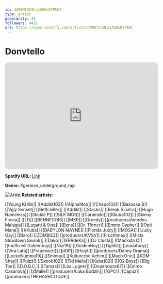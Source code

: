 ```yaml
---
id: 3dX0Nt3h9LJyAQ6LDYPkWl
type: artist
popularity: 42
followers: 4426
url: https://open.spotify.com/artist/3dX0Nt3h9LJyAQ6LDYPkWl
---
```

# Donvtello

<iframe style="border-radius:12px" src="https://open.spotify.com/embed/artist/3dX0Nt3h9LJyAQ6LDYPkWl" width="100%" height="352" frameBorder="0" allowfullscreen="" allow="autoplay; clipboard-write; encrypted-media; fullscreen; picture-in-picture" loading="lazy"></iframe>

**Spotify URL:** [Link](https://open.spotify.com/artist/3dX0Nt3h9LJyAQ6LDYPkWl)

**Genre:**  #german_underground_rap

![Artist](https://i.scdn.co/image/ab6761610000e5eb77376c0ecb420066a020d367)
**Related artists:**

[[Young Krillin]]
[[Addikt102]]
[[AlphaMob]]
[[Chapo102]]
[[Bazooka B]]
[[Vgly Svnset]]
[[Bettchiller]]
[[Addikt]]
[[Stacks]]
[[Brenk Sinatra]]
[[Hugo Nameless]]
[[Stickie P]]
[[SILK MOB]]
[[Caramelo]]
[[Kkuba102]]
[[Skinny Finsta]]
[[LD]]
[[BENNEDOIS]]
[[MXP]]
[[Greedy]]
[[producers/Amedeo Malagia]]
[[Lugatti & 9ine]]
[[Bens]]
[[Dr. Törner]]
[[Emmo Cypher]]
[[Opti Mane]]
[[KKuba]]
[[BABYLON MAYNE]]
[[Florida Juicy]]
[[MOSA]]
[[Juicy Gay]]
[[Baro]]
[[ZOMBIEZ]]
[[producers/KVSV]]
[[Fruchtmax]]
[[Mista Slowdown Swank]]
[[Dako]]
[[ERRdeKa]]
[[DJ Clusta]]
[[Macksta C]]
[[Inoffiziell.Goldenboy]]
[[Nizi19]]
[[GoldenBoy]]
[[Tightill]]
[[doubtboy]]
[[Vira Lata]]
[[Frauenarzt]]
[[dOP]]
[[Haiyti]]
[[producers/Danny Drama]]
[[LockeNumma19]]
[[Sminny]]
[[Kulturerbe Achim]]
[[Mach One]]
[[KDM Shey]]
[[Pulzz]]
[[Skoob102]]
[[Fid Mella]]
[[Kuba102]]
[[102 Boyz]]
[[Big Toe]]
[[D.O.B.C.]]
[[Tamas]]
[[Lex Lugner]]
[[Dopehouze67]]
[[Emmo Casanova]]
[[2Malle]]
[[producers/Luka Bodzin]]
[[GPC]]
[[Capuz]]
[[producers/THEHASHCLIQUE]]
